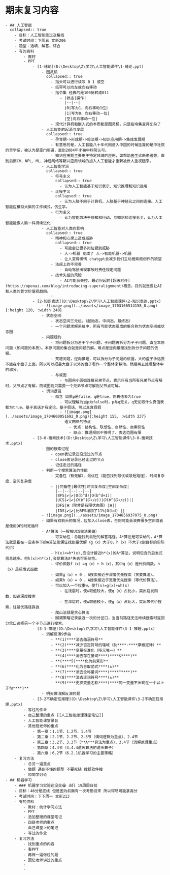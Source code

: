 # 期末复习内容
	- ## 人工智能
	  collapsed:: true
		- 目标：人工智能能过及格线
		- 考试时间：下周五 文新206
		- 题型：选填、解答、综合
		- 有的资料
			- 教材
			- PPT
				- [1-绪论](D:\Desktop\Z\学习\人工智能课件\1-绪论.ppt)
					- 图灵机
					  collapsed:: true
						- 指头可以进行读写 0 1 或空
						- 纸带可以向左或向右移动
						- 指令集 经典的是100反转成011
							- |状态|操作|
							  |--|--|
							  |0|写为1，向右移动1位|
							  |1|写为0，向右移动一位|
							  |空|向右移动一位|
						- 现代计算机和嵌入式的本质都是图灵机，只是指令集变得复杂了
					- 人工智能的起源与发展
					  collapsed:: true
						- 孕育期->形成期->暗淡期->知识应用期->集成发展期
						- 有意思的是，人工智能八十年代刚进入中国的时候挂靠的是中社院的哲学系，被认为是歪门邪道，直到2004年才被中科院认可。
						- 知识应用期主要用于特定领域的应用，如帮助医生诊断患者等，直到后面CV、NPL、ML、神经网络等新兴应用领域的加入人工智能才重新被世人重视起来。
					- 人工智能学派
					  collapsed:: true
						- 符号主义
						  collapsed:: true
							- 认为人工智能基于知识表示、知识推理和知识运用
						- 连接主义
						  collapsed:: true
							- 认为人脑不同于计算机，人脑基于神经元之间的连接。人工智能应模拟大脑的工作模式，仿生学。
						- 行为主义
							- 认为智能取决于感知和行动，与知识和连接无关，认为人工智能能像人脑一样持续进化
					- 人工智能对人类的影响
					  collapsed:: true
						- 精神和心理上造成威胁
						  collapsed:: true
							- 可能会让很多岗位受到威胁
							- 人->机器 变成了 人->智能机器->机器
							- 让人变得懒惰 chatgpt会减少我们主动搜索和创作的欲望
						- 法规上的不完善
							- 自动驾驶出现事故时责任规定问题
						- 技术失控的风险
							- AI可能会失控，最近兴起的[超级对齐](https://openai.com/blog/introducing-superalignment)概念，目的就是要让AI和人类的普世价值观趋同。
						-
				- [2-知识表达](D:\Desktop\Z\学习\人工智能课件\2-知识表达.pptx)
					- ![image.png](../assets/image_1703166514158_0.png){:height 120, :width 240}
					- 状态空间
						- 状态空间三元组，（起始态，中间态，最终态）
						- 一个问题求解系统中，所有可能状态组成的集合称为状态空间或状态图
					- 问题规约
						- 将问题拆分为若干个子问题，子问题再拆分为子子问题，直至本原问题（即问题的本质）。本原问题的集合就是问题的解。难点是逆向推理找到拆分子问题的依据。
						- 梵塔问题，逆向推理，可以拆分为子问题的依据，大的盘子永远要不能在小盘子上面。所以可以把最大盘子以外的盘子看作一个整体来移动。然后再去处理整体中的部分。
						- 与或图
							- 与图用小圆弧连接兄弟节点，表示只有当所有兄弟节点有解时，父节点才有解，而或图则只需要一个兄弟节点可解则父节点可解。
					- 谓词逻辑
						- 蕴含 如果p是false，q是true，则真值表为true
							- 可以理解为当p为false时，p与q无关，q无论取什么真值表都为true。基于真话才有定论，基于假话，可以真真假假
							- ![image.png](../assets/image_1704600051692_0.png){:height 155, :width 237}
							- 语义网络的特点
								- 优点：结构性、联想性、自然性、自索引性
								- 缺点：推理规则不够明了、表达范围有限
				- [3-0-搜索技术](D:\Desktop\Z\学习\人工智能课件\3-0-搜索技术.pptx)
					- 图的搜索过程
						- open表记录还没走过的节点
						- close表记录已经走过的节点
						- 记住走过的路径
					- 判断一个搜索算法的性能
						- 完备性（有无解）、最优性（能否找到最优或最短路径）、时间复杂度、空间复杂度
						- ||完备性|最优性|时间复杂度|空间复杂度|
						  |--|--|--|--|--|
						  |BFS|✔|✔|O(b^d)|O(b^d+1)|
						  |UCS|✔|✔|𝑂(𝑏^(𝐶∗/𝜀))|𝑂(𝑏^(𝐶∗/𝜀))||
						  |DFS|❌（除非是有限状态图）|❌||
						  |IDS|✔|✔|比BFS增加了11%|O(bd) ||
					- ![image.png](../assets/image_1704856937075_0.png)
					- 如果有双箭头的情况，应加入close表，否则可能会浪费很多空间或者是使用DFS时死循环
					- A*算法（一般按UCS做法来做）
						- 可采纳性：总能找到最短的解答路径。A*算法是可采纳的，A*算法就是指在一定条件下的A算法能保证找到最优解（g（x）大于0，h（x）不大于x到目标的实际代价）
						- h(x)<=h*(x),应设计接近h*(x)的A*算法，说明包含的启发式信息越多。但h(x)>h*(x),会使算法A*失去可采纳性。
						- 评价函数f（x）=g（x）+ h（x），其中g（x）是代价函数，h（x）是启发式函数
						- 如果g（x）= 0 ，A搜索接近于深度优先搜索（贪婪算法）。
						- 如果h（x）= 0 ，A搜索接近于宽度优先搜索（等代价算法）。
						- 可以加入一个权重w，使f(x)=g(x)+wh(x)
							- 在浅层时，使w取值较大，使g（x）占比小，突出启发函数，加速深度搜索
							- 在深层时，使w取值较小，使g（x）占比大，突出等代价搜索，往最优路径靠拢
						- 爬山法就是贪心算法
						- 回溯策略记录最近一次的分岔口，当当前路径无法继续搜索时返回分岔口选择另一个子节点进行搜索。
				- [3-1-推理](D:\Desktop\Z\学习\人工智能课件\3-1-推理.pptx)
					- 消解反演9步曲
						- **(1)****消去蕴涵符号**
						- **(2)****减少否定符号的辖域（狄****·****摩根定律）**
						- **(3)****变量标准化（哑元唯一）**
						- **(4)****消去存在量词****(****$****)**
						- **(****5)****化为前束形**
						- **(6)****化为合取范式****(∧)**
						- **(7)****消去全称量词****(****"****)**
						- **(8)****消去连词符号****(∧)**
						- **(9)****更换变量名称****(****同一变量不出现在一个以上子句****)**
					- 明天做消解反演的题
				- [3-2不确定性推理](D:\Desktop\Z\学习\人工智能课件\3-2不确定性推理.pptx)
			- 写过的作业
			- 自己整理的重点 [[人工智能原理课堂笔记]]
			- 人工智能课堂录音
			- 其他班老师的重点
				- 第一章：1.1节、1.2节、1.4节
				- 第二章：2.1节、2.2节、2.3节（谓词逻辑为重点）、2.4节
				- 第三章：3.2节、3.3节（**A***算法为重点）、3.4节（消解原理重点）
				- 第四章：4.4节（4.4.4遗传算法的遗传算子）
				- 第六章：6.2节（6.2.1机器学习的主要策略）
		- 复习方法
			- 总览一遍重点
			- 做题 遇到不懂的题型 不要死钻 搜题软件搜
			- 和同学讨论
	- ## 机器学习
		- ### 机器学习实验还没交😭 ddl 19周周日前
		- 目标：46分是底线 但是因为前面有一次考勤没来 所以得尽可能拿高分
		- 考试时间：下下周一 文新213
		- 有的资料
			- 教材：统计学习方法
			- PPT
			- 浩加整理的课堂笔记
			- 四班老师的重点
			- 自己课堂上的笔记
			- 写过的作业
		- 复习方法
			- 找到重点的内容
			- 看PPT
			- 再做一遍做过的题
			- 回忆老师讲过的重点
			-
			-